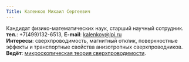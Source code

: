 ```yaml
---
Title: Каленков Михаил Сергеевич
---
```


Кандидат физико-математических наук, старший научный сотрудник.<br>
**тел.**: +7(499)132-6513, **E-mail**: [kalenkov@lpi.ru](mailto:kalenkov@lpi.ru)<br>
**Интересы**: сверхпроводимость, магнитный отклик, поверхностные эффекты и транспортные свойства анизотропных сверхпроводников.<br>
**Ведёт**: [микроскопическая теория сверхпроводимости](%base_url%?study%2Fplan%2Fsupercond).
